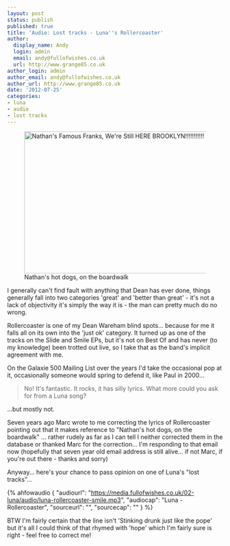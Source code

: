 ```yaml
---
layout: post
status: publish
published: true
title: 'Audio: Lost tracks - Luna''s Rollercoaster'
author:
  display_name: Andy
  login: admin
  email: andy@fullofwishes.co.uk
  url: http://www.grange85.co.uk
author_login: admin
author_email: andy@fullofwishes.co.uk
author_url: http://www.grange85.co.uk
date: '2012-07-25'
categories:
- luna
- audio
- lost tracks
---
```

<p><figure class="caption aligncenter"><a href="http://www.flickr.com/photos/34639903@N03/3683674064/" title="Nathan's Famous Franks, We're Still HERE BROOKLYN!!!!!!!!!!! by iamNigelMorris, on Flickr"><img src="https://farm4.staticflickr.com/3543/3683674064_51b0df8319.jpg" width="500" height="331" alt="Nathan's Famous Franks, We're Still HERE BROOKLYN!!!!!!!!!!!"></a><figcaption class="caption-text">Nathan's hot dogs, on the boardwalk</figcaption></figure></p>
<p>I generally can't find fault with anything that Dean has ever done, things generally fall into two categories 'great' and 'better than great' - it's not a lack of objectivity it's simply the way it is - the man can pretty much do no wrong.</p>
<p>Rollercoaster is one of my Dean Wareham blind spots... because for me it falls all on its own into the 'just ok' category. It turned up as one of the tracks on the Slide  and Smile EPs, but it's not on Best Of and has never (to my knowledge) been trotted out live, so I take that as the band's implicit agreement with me.</p>
<p>On the Galaxie 500 Mailing List over the years I'd take the occasional pop at it, occasionally someone would spring to defend it, like Paul in 2000...</p>
<blockquote><p>No! It's fantastic. It rocks, it has silly lyrics. What more could you ask for from a Luna song?</p></blockquote>
<p> ...but mostly not. </p>
<p>Seven years ago Marc wrote to me correcting the lyrics of Rollercoaster pointing out that it makes reference to "Nathan's hot dogs, on the boardwalk" ... rather rudely as far as I can tell I neither corrected them in the database or thanked Marc for the correction... I'm responding to that email now (hopefully that seven year old email address is still alive... if not Marc, if you're out there - thanks and sorry)</p>
<p>Anyway... here's your chance to pass opinion on one of Luna's "lost tracks"... </p>

 {% ahfowaudio {
  "audiourl": "https://media.fullofwishes.co.uk/02-luna/audio/luna-rollercoaster-smile.mp3",
  "audiocap": "Luna - Rollercoaster",
  "sourceurl": "",
  "sourcecap": ""
  } %}

<p>BTW I'm fairly certain that the line isn't 'Stinking drunk just like the pope' but it's all I could think of that rhymed with 'hope' which I'm fairly sure is right - feel free to correct me!</p>

